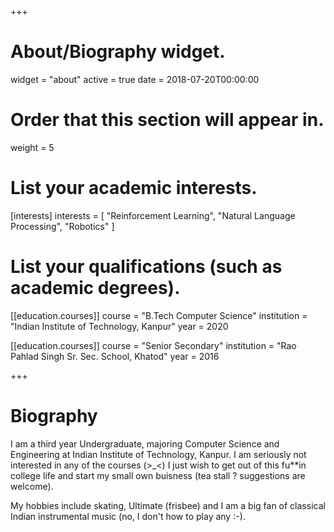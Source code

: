 +++
# About/Biography widget.
widget = "about"
active = true
date = 2018-07-20T00:00:00

# Order that this section will appear in.
weight = 5

# List your academic interests.
[interests]
  interests = [
    "Reinforcement Learning",
    "Natural Language Processing",
    "Robotics"
  ]

# List your qualifications (such as academic degrees).
[[education.courses]]
  course = "B.Tech Computer Science"
  institution = "Indian Institute of Technology, Kanpur"
  year = 2020

[[education.courses]]
  course = "Senior Secondary"
  institution = "Rao Pahlad Singh Sr. Sec. School, Khatod"
  year = 2016



+++

# Biography

I am a third year Undergraduate, majoring Computer Science and Engineering at Indian Institute of Technology, Kanpur. I am seriously not interested in any of the courses (>\_<) I just wish to get out of this fu**in college life and start my small own buisness (tea stall ? suggestions are welcome).

My hobbies include skating, Ultimate (frisbee) and I am a big fan of classical Indian instrumental music (no, I don't how to play any :-).
